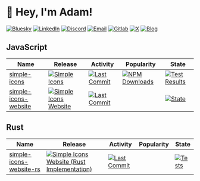 # 👋 Hey, I'm Adam!

[![Bluesky][bluesky-badge]][bluesky-link] [![LinkedIn][linkedin-badge]][linkedin-link] [![Discord][discord-badge]][discord-link] [![Email][email-badge]][email-link] [![Gitlab][mastodon-badge]][mastodon-link] [![X][x-badge]][x-link] [![Blog][blog-badge]][blog-link]

## JavaScript

| Name                                                | Release                                                                          | Activity                                                                                        | Popularity                                                                  | State                                                                         |
| --------------------------------------------------- | -------------------------------------------------------------------------------- | ----------------------------------------------------------------------------------------------- | --------------------------------------------------------------------------- | ----------------------------------------------------------------------------- |
| [simple-icons][simple-icons-github]                 | [![Simple Icons][simple-icons-npm-badge]][simple-icons-npm-link]                 | [![Last Commit][simple-icons-last-commit-badge]][simple-icons-last-commit-link]                 | [![NPM Downloads][simple-icons-npm-downloads-badge]][simple-icons-npm-link] | [![Test Results][simple-icons-state-badge]][simple-icons-state-link]          |
| [simple-icons-website][simple-icons-website-github] | [![Simple Icons Website][simple-icons-website-badge]][simple-icons-website-link] | [![Last Commit][simple-icons-website-last-commit-badge]][simple-icons-website-last-commit-link] |                                                                             | [![State][simple-icons-website-state-badge]][simple-icons-website-state-link] |

## Rust

| Name                                                      | Release                                                                                                   | Activity                                                                                              | Popularity | State                                                                               |
| --------------------------------------------------------- | --------------------------------------------------------------------------------------------------------- | ----------------------------------------------------------------------------------------------------- | ---------- | ----------------------------------------------------------------------------------- |
| [simple-icons-website-rs][simple-icons-website-rs-github] | [![Simple Icons Website (Rust Implementation)][simple-icons-website-badge]][simple-icons-website-rs-link] | [![Last Commit][simple-icons-website-rs-last-commit-badge]][simple-icons-website-rs-last-commit-link] |            | [![Tests][simple-icons-website-rs-state-badge]][simple-icons-website-rs-state-link] |

<!-- LINKS -->

<!-- Header Links -->

[bluesky-badge]: https://img.shields.io/static/v1?label=%20&message=adamrusted.bsky.social&logo=bluesky&logoColor=white&color=0085ff&style=for-the-badge
[bluesky-link]: https://bsky.app/profile/adamrusted.bsky.social
[linkedin-badge]: https://img.shields.io/static/v1?label=%20&message=LinkedIn&logo=linkedin&logoColor=white&color=0A66C2&style=for-the-badge
[linkedin-link]: https://www.linkedin.com/in/adamrusted/
[discord-badge]: https://img.shields.io/static/v1?label=%20&message=_rustyy&logo=discord&logoColor=white&color=5865F2&style=for-the-badge
[discord-link]: https://discordapp.com/users/280473140939849739
[email-badge]: https://img.shields.io/static/v1?label=%20&message=hello@adamrusted.me&logo=microsoft-outlook&logoColor=white&color=0078D4&style=for-the-badge
[email-link]: mailto:hello@adamrusted.me
[mastodon-badge]: https://img.shields.io/static/v1?label=%20&message=@adamrusted@mstdn.social&logo=mastodon&logoColor=white&color=6364FF&style=for-the-badge
[mastodon-link]: https://mstdn.social/@adamrusted
[x-badge]: https://img.shields.io/static/v1?label=%20&message=adamrusted&logo=x&logoColor=white&color=000000&style=for-the-badge
[x-link]: https://x.com/adamrusted
[blog-badge]: https://img.shields.io/static/v1?label=%20&message=blog.adamrusted.me&logo=hashnode&logoColor=white&color=2962FF&style=for-the-badge
[blog-link]: https://blog.adamrusted.me

<!-- END: Header Links -->

<!-- JavaScript Links -->

[simple-icons-github]: https://github.com/simple-icons/simple-icons
[simple-icons-npm-badge]: https://img.shields.io/npm/v/simple-icons?style=flat-square&logo=npm&logoColor=white
[simple-icons-npm-link]: https://www.npmjs.com/package/simple-icons
[simple-icons-last-commit-badge]: https://img.shields.io/github/last-commit/adamrusted/simple-icons?style=flat-square
[simple-icons-last-commit-link]: https://github.com/simple-icons/simple-icons/commits
[simple-icons-npm-downloads-badge]: https://img.shields.io/npm/dm/simple-icons?style=flat-square&logo=npm&logoColor=white
[simple-icons-state-badge]: https://img.shields.io/github/actions/workflow/status/simple-icons/simple-icons/verify.yml?branch=develop&logo=github&label=tests&style=flat-square
[simple-icons-state-link]: https://github.com/simple-icons/simple-icons/actions?query=workflow%3ATest
[simple-icons-website-github]: https://github.com/simple-icons/simple-icons-website
[simple-icons-website-badge]: https://img.shields.io/badge/dynamic/json?color=informational&label=icons&prefix=%20&logo=simpleicons&query=%24.icons.length&url=https%3A%2F%2Fraw.githubusercontent.com%2Fsimple-icons%2Fsimple-icons%2Fdevelop%2F_data%2Fsimple-icons.json&style=flat-square
[simple-icons-website-link]: https://simpleicons.org
[simple-icons-website-last-commit-badge]: https://img.shields.io/github/last-commit/adamrusted/simple-icons-website?style=flat-square
[simple-icons-website-last-commit-link]: https://github.com/simple-icons/simple-icons-website/commits
[simple-icons-website-state-badge]: https://img.shields.io/github/actions/workflow/status/simple-icons/simple-icons-website/verify.yml?branch=master&logo=github&label=tests&style=flat-square
[simple-icons-website-state-link]: https://github.com/simple-icons/simple-icons-website/actions?query=workflow%3AVerify

<!-- END: JavaScript Links -->

<!-- Rust Links -->

[simple-icons-website-rs-github]: https://github.com/mondeja/simple-icons-website-rs
[simple-icons-website-rs-link]: https://wasm.simpleicons.org
[simple-icons-website-rs-last-commit-badge]: https://img.shields.io/github/last-commit/adamrusted/simple-icons-website-rs?style=flat-square
[simple-icons-website-rs-last-commit-link]: https://github.com/mondeja/simple-icons-website-rs/commits
[simple-icons-website-rs-state-badge]: https://img.shields.io/github/actions/workflow/status/mondeja/simple-icons-website-rs/verify.yml?branch=master&logo=github&label=tests&style=flat-square
[simple-icons-website-rs-state-link]: https://github.com/mondeja/simple-icons-website-rs/actions?query=workflow%3AVerify

<!-- END: Rust Links -->
